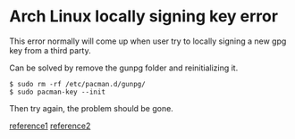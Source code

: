 # Arch Linux locally signing key error

This error normally will come up when user try to locally signing a new gpg key from a third party.

Can be solved by remove the gunpg folder and reinitializing it.

```
$ sudo rm -rf /etc/pacman.d/gunpg/
$ sudo pacman-key --init
```

Then try again, the problem should be gone.

[reference1](https://archlinux.org/news/gnupg-21-and-the-pacman-keyring/)
[reference2](https://bbs.archlinux.org/viewtopic.php?id=191476)
